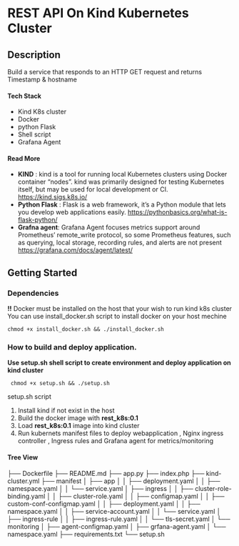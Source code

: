 # REST API On Kind Kubernetes Cluster

## Description
Build a service that responds to an HTTP GET request and returns Timestamp & hostname

#### Tech Stack
* Kind K8s cluster
* Docker
* python Flask
* Shell script
* Grafana Agent

####  Read More
   * **KIND** : kind is a tool for running local Kubernetes clusters using Docker container “nodes”. kind was primarily designed for testing Kubernetes itself, but may be used for local development or CI. https://kind.sigs.k8s.io/
   * **Python Flask** : Flask is a web framework, it’s a Python module that lets you develop web applications easily. https://pythonbasics.org/what-is-flask-python/
   *  **Grafna agent**: Grafana Agent focuses metrics support around Prometheus’ remote_write protocol, so some Prometheus features, such as querying, local storage, recording rules, and alerts are not present https://grafana.com/docs/agent/latest/


## Getting Started

### Dependencies
**!!** Docker must be installed on the host that your wish to run kind k8s cluster
You can use install_docker.sh script to install docker on your host mechine
```
chmod +x install_docker.sh && ./install_docker.sh
```
### How to build and deploy application.

**Use setup.sh shell script to create environment and deploy application on kind cluster**
```
 chmod +x setup.sh && ./setup.sh
```

setup.sh script 
1. Install kind if not exist in the host
2. Build the docker image with **rest_k8s:0.1**
3. Load **rest_k8s:0.1** image into kind cluster
4. Run kubernets manifest files to deploy webapplication , Nginx ingress controller , Ingress rules and Grafana agent for metrics/monitoring

#### Tree View
├── Dockerfile
├── README.md
├── app.py
├── index.php
├── kind-cluster.yml
├── manifest
│   ├── app
│   │   ├── deployment.yaml
│   │   ├── namespace.yaml
│   │   └── service.yaml
│   ├── ingress
│   │   ├── cluster-role-binding.yaml
│   │   ├── cluster-role.yaml
│   │   ├── configmap.yaml
│   │   ├── custom-conf-configmap.yaml
│   │   ├── deployment.yaml
│   │   ├── namespace.yaml
│   │   ├── service-account.yaml
│   │   └── service.yaml
│   ├── ingress-rule
│   │   ├── ingress-rule.yaml
│   │   └── tls-secret.yaml
│   └── monitoring
│       ├── agent-configmap.yaml
│       ├── grfana-agent.yaml
│       └── namespace.yaml
├── requirements.txt
└── setup.sh




